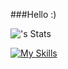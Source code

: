 
###Hello :)



![<annetteaune>'s Stats](https://github-readme-stats.vercel.app/api?username=annetteaune&theme=vue-dark&show_icons=true&hide_border=true&count_private=true)

[![My Skills](https://skillicons.dev/icons?i=js,html,css,wasm)](https://skillicons.dev)




<!--

**annetteaune/annetteaune** is a ✨ _special_ ✨ repository because its `README.md` (this file) appears on your GitHub profile.

Here are some ideas to get you started:

- 🔭 I’m currently working on ...
- 🌱 I’m currently learning ...
- 👯 I’m looking to collaborate on ...
- 🤔 I’m looking for help with ...
- 💬 Ask me about ...
- 📫 How to reach me: ...
- 😄 Pronouns: ...
- ⚡ Fun fact: ...
-->
